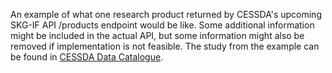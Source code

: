 An example of what one research product returned by CESSDA's upcoming SKG-IF API /products endpoint would be like. Some additional information might be included in the actual API, but some information might also be removed if implementation is not feasible.
The study from the example can be found in [CESSDA Data Catalogue](https://datacatalogue.cessda.eu/detail/280f0f65d8a53b4201440ce64360cb3bf75c24e0567e68532c10f8e7937bf1ab).
